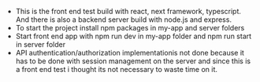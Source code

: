 - This is the front end test build with react, next framework, typescript. And there is also a backend server build with node.js and express.
- To start the project install npm packages in my-app and server folders
- Start front end app with npm run dev in my-app folder and npm run start in server folder
- API authentication/authorization implementationis not done because it has to be done with session management on the server and since this is a front end test i thought its not necessary to waste time on it. 